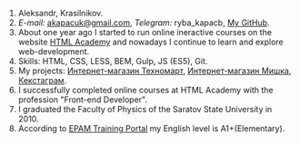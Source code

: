 1. Aleksandr, Krasilnikov.
2. *E-mail:* [akapacuk@gmail.com](akapacuk@gmail.com), *Telegram:* ryba_kapacb, [My GitHub](https://github.com/alexk08).
3. About one year ago I started to run online ineractive courses on the website [HTML Academy](https://htmlacademy.ru) and nowadays I continue to learn and explore web-development.
4. Skills: HTML, CSS, LESS, BEM, Gulp, JS (ES5), Git. 
5. My projects: [Интернет-магазин Техномарт](https://alexk08.github.io/984839-technomart-25/), [Интернет-магазин Мишка](https://alexk08.github.io/984839-mishka-17/), [Кекстаграм](https://alexk08.github.io/984839-kekstagram-18/).
6. I successfully completed online courses at HTML Academy with the profession "Front-end Developer". 
7. I graduated the Faculty of Physics of the Saratov State University in 2010.  
8. According to [EPAM Training Portal](https://training.ru/) my English level is A1+(Elementary).